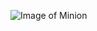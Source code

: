 ![Image of Minion](https://pyxis.nymag.com/v1/imgs/018/933/c36a5d7bfe5a3aa70669f043fd914da70c-09-minions.2x.rsquare.w700.jpg)
